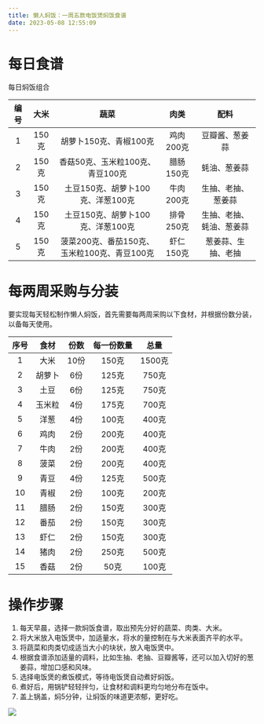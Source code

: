 ```yaml
---
title: 懒人焖饭：一周五款电饭煲焖饭食谱
date: 2023-05-08 12:55:09
---
```


# 每日食谱

每日焖饭组合

| 编号 | 大米   | 蔬菜       | 肉类   | 配料       |
| :---: | :----: | :--------: | :----: | :--------: |
| 1    | 150克  | 胡萝卜150克、青椒100克  | 鸡肉200克   | 豆瓣酱、葱姜蒜 |
| 2    | 150克  | 香菇50克、玉米粒100克、青豆100克 | 腊肠150克   | 蚝油、葱姜蒜   |
| 3    | 150克  | 土豆150克、胡萝卜100克、洋葱100克 | 牛肉200克   | 生抽、老抽、葱姜蒜 |
| 4    | 150克  | 土豆150克、胡萝卜100克、洋葱100克 | 排骨250克   | 生抽、老抽、蚝油、葱姜蒜 |
| 5    | 150克  | 菠菜200克、番茄150克、玉米粒100克、青豆100克 | 虾仁150克   | 葱姜蒜、生抽、老抽 |

# 每两周采购与分装

要实现每天轻松制作懒人焖饭，首先需要每两周采购以下食材，并根据份数分装，以备每天使用。



| 序号 | 食材       | 份数  | 每一份数量 | 总量         |
| :--: | :--------: | :---: | :-------: | :----------: |
|  1   | 大米       | 10份  | 150克    | 1500克       |
|  2   | 胡萝卜     | 6份   | 125克    | 750克        |
|  3   | 土豆       | 6份   | 125克    | 750克        |
|  4   | 玉米粒     | 4份   | 175克    | 700克        |
|  5   | 洋葱       | 4份   | 100克    | 400克        |
|  6   | 鸡肉       | 2份   | 200克    | 400克        |
|  7   | 牛肉       | 2份   | 200克    | 400克        |
|  8   | 菠菜       | 2份   | 200克    | 400克        |
|  9   | 青豆       | 4份   | 125克    | 500克        |
| 10   | 青椒       | 2份   | 100克    | 200克        |
| 11   | 腊肠       | 2份   | 150克    | 300克        |
| 12   | 番茄       | 2份   | 150克    | 300克        |
| 13   | 虾仁       | 2份   | 150克    | 300克        |
| 14   | 猪肉       | 2份   | 250克    | 500克        |
| 15   | 香菇       | 2份   | 50克     | 100克        |

# 操作步骤
1. 每天早晨，选择一款焖饭食谱，取出预先分好的蔬菜、肉类、大米。
2. 将大米放入电饭煲中，加适量水，将水的量控制在与大米表面齐平的水平。
3. 将蔬菜和肉类切成适当大小的块状，放入电饭煲中。
4. 根据食谱添加适量的调料，比如生抽、老抽、豆瓣酱等，还可以加入切好的葱姜蒜，增加口感和风味。
5. 选择电饭煲的煮饭模式，等待电饭煲自动煮好焖饭。
6. 煮好后，用锅铲轻轻拌匀，让食材和调料更均匀地分布在饭中。
7. 盖上锅盖，焖5分钟，让焖饭的味道更浓郁，更好吃。

![](http://dg.cnsoc.org/upload/affix/20220426154943388.jpg)